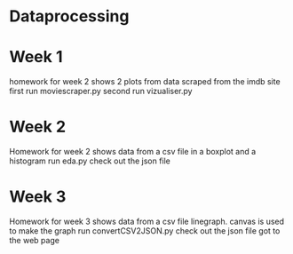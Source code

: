 # Dataprocessing


# Week 1
homework for week 2 shows 2 plots from data scraped from the imdb site
first run moviescraper.py
second run vizualiser.py
# Week 2
Homework for week 2 shows data from a csv file in a boxplot and a histogram
run eda.py
check out the json file
# Week 3
Homework for week 3 shows data from a csv file linegraph. canvas is used to make the graph
run convertCSV2JSON.py
check out the json file
got to the web page

